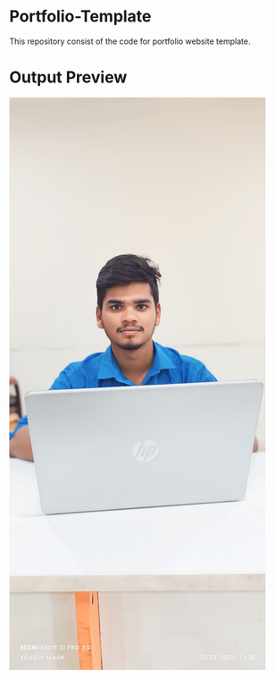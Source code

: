 # Portfolio-Template
This repository consist of the code for portfolio website template.

# Output Preview
<img src="img/u.jpg">

